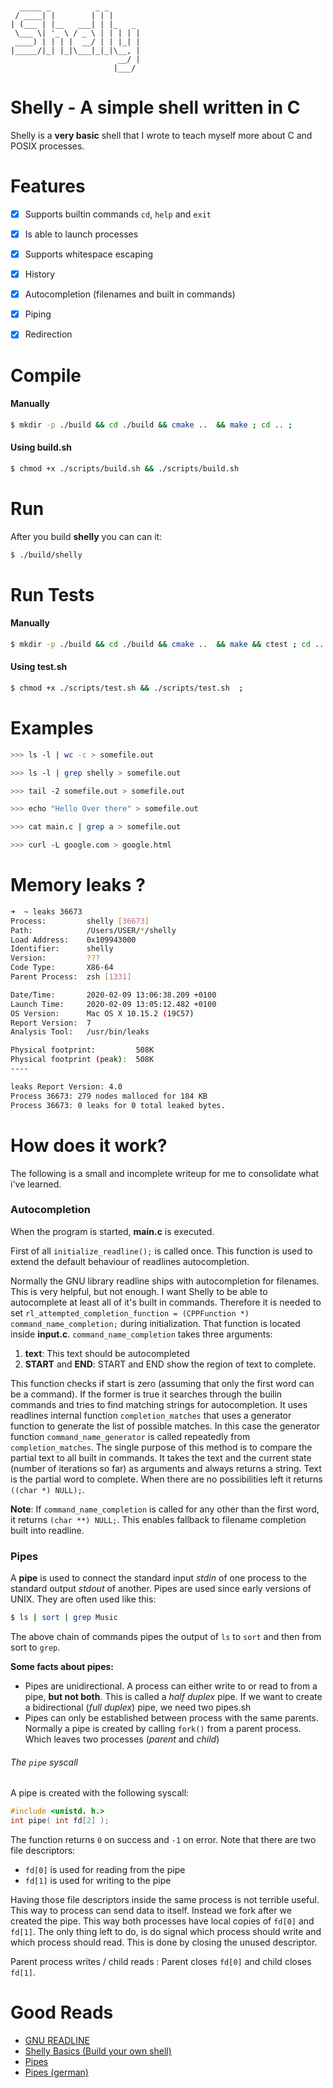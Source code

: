 ```


  _____ _          _ _       
 / ____| |        | | |      
| (___ | |__   ___| | |_   _ 
 \___ \| '_ \ / _ \ | | | | |
 ____) | | | |  __/ | | |_| |
|_____/|_| |_|\___|_|_|\__, |
                        __/ |
                       |___/ 

``` 

# Shelly - A simple shell written in C
Shelly is a **very basic** shell that I wrote to teach myself more about C and POSIX processes.

# Features
- [x] Supports builtin commands `cd`, `help` and `exit`
- [x] Is able to launch processes
- [x] Supports whitespace escaping
- [x] History
- [x] Autocompletion (filenames and built in commands)
- [x] Piping
- [x] Redirection


# Compile
#### Manually
```sh
$ mkdir -p ./build && cd ./build && cmake ..  && make ; cd .. ; 
```

#### Using build.sh
```sh
$ chmod +x ./scripts/build.sh && ./scripts/build.sh
```

# Run
After you build **shelly** you can can it:

```sh
$ ./build/shelly
```

# Run Tests
#### Manually
```sh
$ mkdir -p ./build && cd ./build && cmake ..  && make && ctest ; cd .. ; 
```

#### Using **test.sh**
```sh
$ chmod +x ./scripts/test.sh && ./scripts/test.sh  ;
```

# Examples

```sh
>>> ls -l | wc -c > somefile.out
```
```sh
>>> ls -l | grep shelly > somefile.out
```
```sh
>>> tail -2 somefile.out > somefile.out
```
```sh
>>> echo "Hello Over there" > somefile.out
```
```sh
>>> cat main.c | grep a > somefile.out
```
```sh
>>> curl -L google.com > google.html
```

# Memory leaks ?

```sh
➜  ~ leaks 36673         
Process:         shelly [36673]
Path:            /Users/USER/*/shelly
Load Address:    0x109943000
Identifier:      shelly
Version:         ???
Code Type:       X86-64
Parent Process:  zsh [1331]

Date/Time:       2020-02-09 13:06:38.209 +0100
Launch Time:     2020-02-09 13:05:12.482 +0100
OS Version:      Mac OS X 10.15.2 (19C57)
Report Version:  7
Analysis Tool:   /usr/bin/leaks

Physical footprint:         508K
Physical footprint (peak):  508K
----

leaks Report Version: 4.0
Process 36673: 279 nodes malloced for 184 KB
Process 36673: 0 leaks for 0 total leaked bytes.
```

# How does it work?
The following is a small and incomplete writeup for me to consolidate what i've learned.


### Autocompletion
When the program is started, **main.c** is executed.

First of all `initialize_readline();` is called once.
This function is used to extend the default behaviour of readlines autocompletion.

Normally the GNU library readline ships with autocompletion for filenames.
This is very helpful, but not enough. I want Shelly to be able to autocomplete at least all of it's built in commands.
Therefore it is needed to set `rl_attempted_completion_function = (CPPFunction *) command_name_completion;` during
initialization. That function is located inside **input.c**. `command_name_completion` takes three arguments:

1. **text**: This text should be autocompleted
2. **START** and **END**: START and END show the region of text to complete.

This function checks if start is zero (assuming that only the first word can be a command).
If the former is true it searches through the builin commands and tries to find matching strings for autocompletion.
It uses readlines internal function `completion_matches`
that uses a generator function to generate the list of possible matches.
In this case the generator function `command_name_generator` is called repeatedly from `completion_matches`.
The single purpose of this method is to compare the partial text to all built in commands.
It takes the text and the current state (number of iterations so far) as arguments and always returns a string.
Text is the partial word to complete. When there are no possibilities left it returns `((char *) NULL);`.

**Note**: If `command_name_completion` is called for any other than the first word, it returns `(char **) NULL;`.
This enables fallback to filename completion built into readline.

### Pipes

A **pipe** is used to connect the standard input *stdin* of one process to the standard output *stdout* of another.
Pipes are used since early versions of UNIX. They are often used like this:

```sh
$ ls | sort | grep Music
```

The above chain of commands pipes the output of `ls` to `sort` and then from sort to `grep`.

**Some facts about pipes:**
- Pipes are unidirectional. A process can either write to or read to from a pipe, **but not both**.
This is called a *half duplex* pipe. If we want to create a bidirectional (*full duplex*) pipe, we need two pipes.sh
- Pipes can only be established between process with the same parents. Normally a pipe is created by calling `fork()` from a parent process.
Which leaves two processes (*parent* and *child*)


###### The `pipe` syscall
A pipe is created with the following syscall:

```C
#include <unistd. h.>
int pipe( int fd[2] );
```

The function returns `0` on success and `-1` on error.
Note that there are two file descriptors:

- `fd[0]` is used for reading from the pipe
- `fd[1]` is used for writing to the pipe

Having those file descriptors inside the same process is not terrible useful.
This way to process can send data to itself. Instead we fork after we created the pipe.
This way both processes have local copies of `fd[0]` and `fd[1]`. The only thing left to do,
is do signal which process should write and which process should read. This is done by closing the unused descriptor.

Parent process writes / child reads : Parent closes  `fd[0]` and child closes  `fd[1]`.

# Good Reads

- [GNU READLINE](http://web.mit.edu/gnu/doc/html/rlman_2.html)
- [Shelly Basics (Build your own shell)](https://brennan.io/2015/01/16/write-a-shell-in-c/)
- [Pipes](https://www.tldp.org/LDP/lpg/node11.html)
- [Pipes (german)](http://openbook.rheinwerk-verlag.de/linux_unix_programmierung/Kap09-002.htm)



